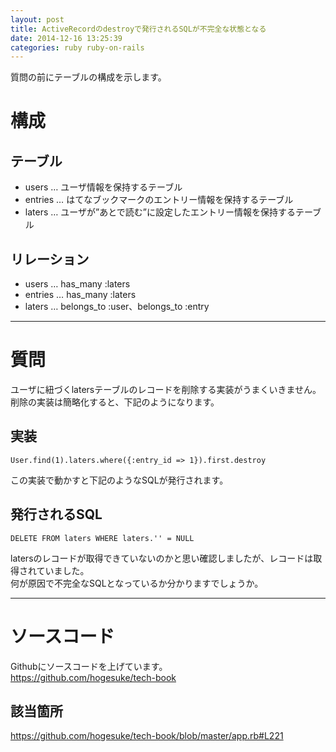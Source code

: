 ```yaml
---
layout: post
title: ActiveRecordのdestroyで発行されるSQLが不完全な状態となる
date: 2014-12-16 13:25:39
categories: ruby ruby-on-rails
---
```

<!-- {% raw %} -->
<p>質問の前にテーブルの構成を示します。 </p>

<h1>構成</h1>

<h2>テーブル</h2>

<ul>
<li>users … ユーザ情報を保持するテーブル  </li>
<li>entries … はてなブックマークのエントリー情報を保持するテーブル  </li>
<li>laters … ユーザが”あとで読む”に設定したエントリー情報を保持するテーブル  </li>
</ul>

<h2>リレーション</h2>

<ul>
<li>users … has_many :laters  </li>
<li>entries … has_many :laters  </li>
<li>laters … belongs_to :user、belongs_to :entry  </li>
</ul>

<hr>

<h1>質問</h1>

<p>ユーザに紐づくlatersテーブルのレコードを削除する実装がうまくいきません。<br>
削除の実装は簡略化すると、下記のようになります。 </p>

<h2>実装</h2>

<pre><code>User.find(1).laters.where({:entry_id =&gt; 1}).first.destroy
</code></pre>

<p>この実装で動かすと下記のようなSQLが発行されます。 </p>

<h2>発行されるSQL</h2>

<pre><code>DELETE FROM laters WHERE laters.'' = NULL
</code></pre>

<p>latersのレコードが取得できていないのかと思い確認しましたが、レコードは取得されていました。<br>
何が原因で不完全なSQLとなっているか分かりますでしょうか。  </p>

<hr>

<h1>ソースコード</h1>

<p>Githubにソースコードを上げています。<br>
<a href="https://github.com/hogesuke/tech-book" rel="nofollow">https://github.com/hogesuke/tech-book</a>  </p>

<h2>該当箇所</h2>

<p><a href="https://github.com/hogesuke/tech-book/blob/master/app.rb#L221" rel="nofollow">https://github.com/hogesuke/tech-book/blob/master/app.rb#L221</a></p>
<!-- {% endraw %} -->
